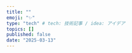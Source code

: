 ```yaml
---
title: ""
emoji: "✨"
type: "tech" # tech: 技術記事 / idea: アイデア
topics: []
published: false
date: "2025-03-13"
---
```

